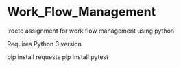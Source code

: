 # Work_Flow_Management
Irdeto assignment for work flow management using python

Requires Python 3 version

pip install requests
pip install pytest
